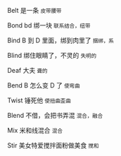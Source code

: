 Belt 是一条 `皮带腰带`

Bond bd 绑一块 `联系结合，纽带`

Bind B 到 D 里面，绑到肉里了 `捆绑，系`

Blind 绑住眼睛了，不灵的 `失明的`

Deaf 大夫 `聋的`

Bend B 怎么变 D 了 `使弯曲`

Twist 锤死他 `使扭曲歪曲`

Blend 不借，会把书弄混 `混合，融合`

Mix 米和线混合 `混合`

Stir 美女特爱搅拌面粉做美食 `搅和`


